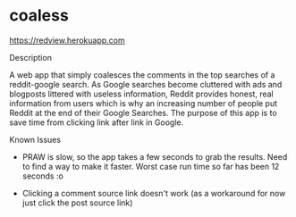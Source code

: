 # coaless
https://redview.herokuapp.com

Description

A web app that simply coalesces the comments in the top searches of a reddit-google search. As Google searches become cluttered with ads and blogposts littered with useless information, Reddit provides honest, real information from users which is why an increasing number of people put Reddit at the end of their Google Searches. The purpose of this app is to save time from clicking link after link in Google.

Known Issues

- PRAW is slow, so the app takes a few seconds to grab the results. Need to find a way to make it faster. Worst case run time so far has been 12 seconds :o

- Clicking a comment source link doesn't work (as a workaround for now just click the post source link)
